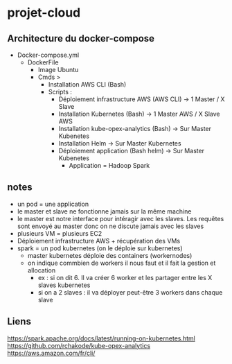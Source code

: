 # projet-cloud

## Architecture du docker-compose
- Docker-compose.yml
    - DockerFile
        - Image Ubuntu
        - Cmds >
            - Installation AWS CLI (Bash)
            - Scripts :
                - Déploiement infrastructure AWS (AWS CLI) -> 1 Master / X Slave
                - Installation Kubernetes (Bash) -> 1 Master AWS / X Slave AWS
                - Installation kube-opex-analytics (Bash) -> Sur Master Kubenetes
                - Installation Helm -> Sur Master Kubernetes
                - Déploiement application (Bash helm) -> Sur Master Kubenetes
                    - Application = Hadoop Spark

## notes
*   un pod = une application
*   le master et slave ne fonctionne jamais sur la même machine
*   le master est notre interface pour intéragir avec les slaves. Les requêtes sont envoyé au master donc on ne discute jamais avec les slaves
*   plusieurs VM = plusieurs EC2
*   Déploiement infrastructure AWS + récupération des VMs
*   spark = un pod kubernetes (on le déploie sur kubernetes)
    *   master kubernetes déploie des containers (workernodes)
    *   on indique commbien de workers il nous faut et il fait la gestion et allocation 
        *   ex : si on dit 6. Il va créer 6 worker et les partager entre les X slaves kubernetes
        *   si on a 2 slaves : il va déployer peut-être 3 workers dans chaque slave

## Liens
https://spark.apache.org/docs/latest/running-on-kubernetes.html
https://github.com/rchakode/kube-opex-analytics
https://aws.amazon.com/fr/cli/
